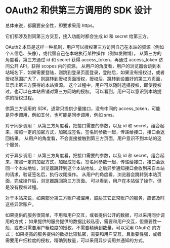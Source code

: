 # OAuth2 和供第三方调用的 SDK 设计

总体来说，都需要安全性，即要求采用 https。

它们都涉及到同第三方交互，接入功能时都会生成 id 和 secret 给第三方。

OAuth2 本质是这样一种机制，用户可以授权第三方访问自己在本站的资源（例如个人信息、头像），或代替自己在本站执行某种操作（例如发微博）。
从第三方的角度看，第三方通过 id 和 secret 获得 access_token，再通过 access_token 访问公开 API，获得 scopes 内的资源。
从用户的角度看，用户的浏览器会跳到本站域名下，如果需要登陆，则跳到登录页面登录，登陆后，如果没有授权过，或者授权范围扩大了，则跳转到授权页面授权，授权后，跳转到设置好的第三方页面，显示出第三方获得的本站资源。
这个过程中，用户可以随时选择授权，即使授权过，也可以在本站吊销对第三方网站的授权。
可以看到，用户可以意识到本站提供的授权过程。

供第三方调用的 SDK，通常只提供少量接口，没有中间的 access_token，可能是异步调用，例如支付，也可能是同步调用，例如 sms。

对于同步调用：
从第三方角度看，把接口需要的参数，以及 id 和 secret，组合起来，按照一定的加密方式，加密成签名，签名同参数一起，传递给接口，接口会返回结果。
从用户的角度看，不会直接接触到第三方页面，用户意识不到本站的这个服务。

对于异步调用：
从第三方角度看，把接口需要的参数，以及 id 和 secret，组合起来，按照一定的加密方式，加密成签名，签名同参数一起，传递给接口，接口会返回一个本站地址，浏览器跳转到这个本站地址，之后异步通知接口会收到来自本站的请求，验证签名后，执行收尾操作。
从用户的角度看，浏览器会跳转到本站页面，完成操作后，浏览器跳回第三方页面。
可以看到，用户在本站做了操作，但是没有授权过程。

对于本站来说，如果部分第三方账户被滥用，威胁其它正常账户的服务，应该及时这些异常账户。

如果提供的服务很简单，不用和用户交互，或者提供公开的数据，可以采用同步调用的方式；
如果提供的服务提供的数据比较私密，需要和用户交互，但重要性一般，或者只需要用户粗粒度的授权，不需要精确到数量，可以采用 OAuth2 的方式；
如果提高的服务提供的数据比较私密，需要和用户交互，且重要性强，或者需要用户细粒度的授权，精确到数量，可以采用异步调用并通知的方式。